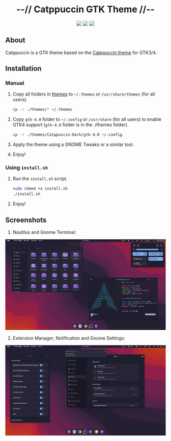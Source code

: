 <div align="center">
    <h1>--// Catppuccin GTK Theme //--</h1>
    <img src="https://img.shields.io/github/last-commit/klpod221/catppuccin-gtk-theme?style=for-the-badge&color=ffb4a2&labelColor=201a19">
    <img src="https://img.shields.io/github/stars/klpod221/catppuccin-gtk-theme?style=for-the-badge&color=e6c419&labelColor=1d1b16">
    <img src="https://img.shields.io/github/repo-size/klpod221/catppuccin-gtk-theme?style=for-the-badge&color=a8c7ff&labelColor=1a1b1f">
</div>

## About

Catppuccin is a GTK theme based on the [Catppuccin theme](https://github.com/catppuccin/catppuccin) for GTK3/4.

## Installation

### Manual

1. Copy all folders in [themes](./themes/) to `~/.themes` or `/usr/share/themes` (for all users).

    ```bash
    cp -r ./themes/* ~/.themes
    ```

2. Copy `gtk-4.0` folder to `~/.config` or `/usr/share` (for all users) to enable GTK4 support (`gtk-4.0` folder is in the ./themes folder).

    ```bash
    cp -r ./themes/Catppuccin-Dark/gtk-4.0 ~/.config
    ```

3. Apply the theme using a GNOME Tweaks or a similar tool.
4. Enjoy!

### Using `install.sh`

1. Run the `install.sh` script.

    ```bash
    sudo chmod +x install.sh
    ./install.sh
    ```
2. Enjoy!

## Screenshots

1. Nautilus and Gnome Terminal:

![Nautilus and Gnome Terminal](https://raw.githubusercontent.com/klpod221/catppuccin-gtk-theme/main/screenshots/1.png)

2. Extension Manager, Notification and Gnome Settings:

![Extension Manager, Notification and Gnome Settings](https://raw.githubusercontent.com/klpod221/catppuccin-gtk-theme/main/screenshots/2.png)
